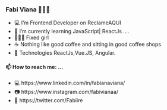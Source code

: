 ### Fabi Viana 👩🏻‍💻
<!--
**FabiViana/FabiViana** is a ✨ _special_ ✨ repository because its `README.md` (this file) appears on your GitHub profile.
-->
<ul>
  <li>💻 I’m Frontend Developer on ReclameAQUI </li>
  <li>📝 I’m currently learning JavaScript| ReactJs ....</li>
  <li>🚴🏻‍♀️ Fixed girl</li>
   <li>☕️ Nothing like good coffee and sitting in good coffee shops</li>
  <li>🤖 Technologies ReactJs,Vue.JS, Angular.
 </ul>


#### 📫 How to reach me: ...

<ul>
  <li>💻 https://www.linkedin.com/in/fabianaviana/</li>
  <li>📷 https://www.instagram.com/fabivianaa/</li>
  <li>📱 https://twitter.com/Fabiire</li>
</ul>
